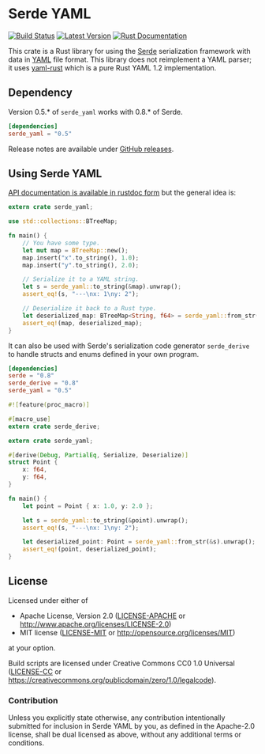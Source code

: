 Serde YAML
==========

[![Build Status](https://api.travis-ci.org/dtolnay/serde-yaml.svg?branch=master)](https://travis-ci.org/dtolnay/serde-yaml)
[![Latest Version](https://img.shields.io/crates/v/serde_yaml.svg)](https://crates.io/crates/serde_yaml)
[![Rust Documentation](https://img.shields.io/badge/api-rustdoc-blue.svg)](https://dtolnay.github.io/serde-yaml/serde_yaml/)

This crate is a Rust library for using the [Serde](https://github.com/serde-rs/serde)
serialization framework with data in [YAML](http://yaml.org) file format. This
library does not reimplement a YAML parser; it uses [yaml-rust](https://github.com/chyh1990/yaml-rust)
which is a pure Rust YAML 1.2 implementation.

## Dependency

Version 0.5.\* of `serde_yaml` works with 0.8.\* of Serde.

```toml
[dependencies]
serde_yaml = "0.5"
```

Release notes are available under [GitHub releases](https://github.com/dtolnay/serde-yaml/releases).

## Using Serde YAML

[API documentation is available in rustdoc form](https://dtolnay.github.io/serde-yaml/)
but the general idea is:

```rust
extern crate serde_yaml;

use std::collections::BTreeMap;

fn main() {
    // You have some type.
    let mut map = BTreeMap::new();
    map.insert("x".to_string(), 1.0);
    map.insert("y".to_string(), 2.0);

    // Serialize it to a YAML string.
    let s = serde_yaml::to_string(&map).unwrap();
    assert_eq!(s, "---\nx: 1\ny: 2");

    // Deserialize it back to a Rust type.
    let deserialized_map: BTreeMap<String, f64> = serde_yaml::from_str(&s).unwrap();
    assert_eq!(map, deserialized_map);
}
```

It can also be used with Serde's serialization code generator `serde_derive` to
handle structs and enums defined in your own program.

```toml
[dependencies]
serde = "0.8"
serde_derive = "0.8"
serde_yaml = "0.5"
```

```rust
#![feature(proc_macro)]

#[macro_use]
extern crate serde_derive;

extern crate serde_yaml;

#[derive(Debug, PartialEq, Serialize, Deserialize)]
struct Point {
    x: f64,
    y: f64,
}

fn main() {
    let point = Point { x: 1.0, y: 2.0 };

    let s = serde_yaml::to_string(&point).unwrap();
    assert_eq!(s, "---\nx: 1\ny: 2");

    let deserialized_point: Point = serde_yaml::from_str(&s).unwrap();
    assert_eq!(point, deserialized_point);
}
```

## License

Licensed under either of

 * Apache License, Version 2.0 ([LICENSE-APACHE](LICENSE-APACHE) or http://www.apache.org/licenses/LICENSE-2.0)
 * MIT license ([LICENSE-MIT](LICENSE-MIT) or http://opensource.org/licenses/MIT)

at your option.

Build scripts are licensed under Creative Commons CC0 1.0 Universal
([LICENSE-CC](LICENSE-CC) or https://creativecommons.org/publicdomain/zero/1.0/legalcode).

### Contribution

Unless you explicitly state otherwise, any contribution intentionally submitted
for inclusion in Serde YAML by you, as defined in the Apache-2.0 license, shall
be dual licensed as above, without any additional terms or conditions.
